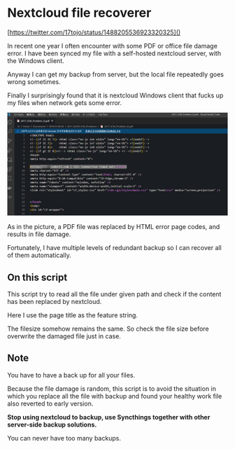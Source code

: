 # Nextcloud file recoverer

[https://twitter.com/17tojo/status/1488205536923320325]()

In recent one year I often encounter with some PDF or office file damage error. I have been synced my file with a self-hosted nextcloud server, with the Windows client.

Anyway I can get my backup from server, but the local file repeatedly goes wrong sometimes.

Finally I surprisingly found that it is nextcloud Windows client that fucks up my files when network gets some error.

![fucked up pdf](img/FKcqNSmVUAAmdbw.png)

As in the picture, a PDF file was replaced by HTML error page codes, and results in file damage.

Fortunately, I have multiple levels of redundant backup so I can recover all of them automatically.

## On this script

This script try to read all the file under given path and check if the content has been replaced by nextcloud.

Here I use the page title as the feature string.

The filesize somehow remains the same. So check the file size before overwrite the damaged file just in case.

## Note

You have to have a back up for all your files.

Because the file damage is random, this script is to avoid the situation in which you replace all the file with backup and found your healthy work file also reverted to early version.

**Stop using nextcloud to backup, use Syncthings together with other server-side backup solutions.**

You can never have too many backups.
